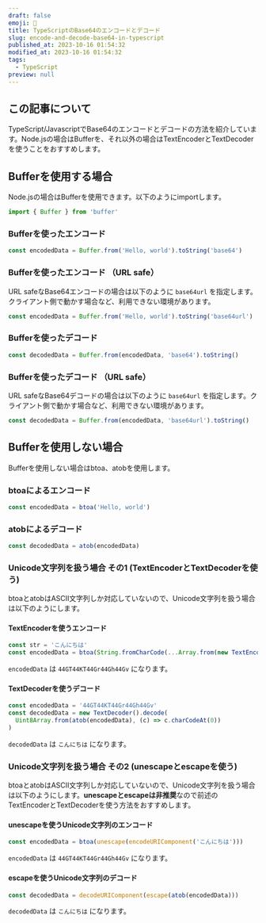 ```yaml
---
draft: false
emoji: 🔄
title: TypeScriptのBase64のエンコードとデコード
slug: encode-and-decode-base64-in-typescript
published_at: 2023-10-16 01:54:32
modified_at: 2023-10-16 01:54:32
tags:
  - TypeScript
preview: null
---
```


## この記事について

TypeScript/JavascriptでBase64のエンコードとデコードの方法を紹介しています。Node.jsの場合はBufferを、それ以外の場合はTextEncoderとTextDecoderを使うことをおすすめします。

## Bufferを使用する場合

Node.jsの場合はBufferを使用できます。以下のようにimportします。

```typescript
import { Buffer } from 'buffer'
```

### Bufferを使ったエンコード

```typescript
const encodedData = Buffer.from('Hello, world').toString('base64')
```

### Bufferを使ったエンコード （URL safe）

URL safeなBase64エンコードの場合は以下のように `base64url` を指定します。クライアント側で動かす場合など、利用できない環境があります。

```typescript
const encodedData = Buffer.from('Hello, world').toString('base64url')
```

### Bufferを使ったデコード

```typescript
const decodedData = Buffer.from(encodedData, 'base64').toString()
```

### Bufferを使ったデコード （URL safe）

URL safeなBase64デコードの場合は以下のように `base64url` を指定します。クライアント側で動かす場合など、利用できない環境があります。

```typescript
const decodedData = Buffer.from(encodedData, 'base64url').toString()
```

## Bufferを使用しない場合

Bufferを使用しない場合はbtoa、atobを使用します。

### btoaによるエンコード

```typescript
const encodedData = btoa('Hello, world')
```

### atobによるデコード

```typescript
const decodedData = atob(encodedData)
```

### Unicode文字列を扱う場合 その1 (TextEncoderとTextDecoderを使う)

btoaとatobはASCII文字列しか対応していないので、Unicode文字列を扱う場合は以下のようにします。

#### TextEncoderを使うエンコード

```typescript
const str = 'こんにちは'
const encodedData = btoa(String.fromCharCode(...Array.from(new TextEncoder().encode(str))))
```

`encodedData` は `44GT44KT44Gr44Gh44Gv` になります。

#### TextDecoderを使うデコード

```typescript
const encodedData = '44GT44KT44Gr44Gh44Gv'
const decodedData = new TextDecoder().decode(
  Uint8Array.from(atob(encodedData), (c) => c.charCodeAt(0))
)
```

`decodedData` は `こんにちは` になります。

### Unicode文字列を扱う場合 その2 (unescapeとescapeを使う)

btoaとatobはASCII文字列しか対応していないので、Unicode文字列を扱う場合は以下のようにします。**unescapeとescapeは非推奨**なので前述のTextEncoderとTextDecoderを使う方法をおすすめします。

#### unescapeを使うUnicode文字列のエンコード

```typescript
const encodedData = btoa(unescape(encodeURIComponent('こんにちは')))
```

`encodedData` は `44GT44KT44Gr44Gh44Gv` になります。

#### escapeを使うUnicode文字列のデコード

```typescript
const decodedData = decodeURIComponent(escape(atob(encodedData)))
```

`decodedData` は `こんにちは` になります。

